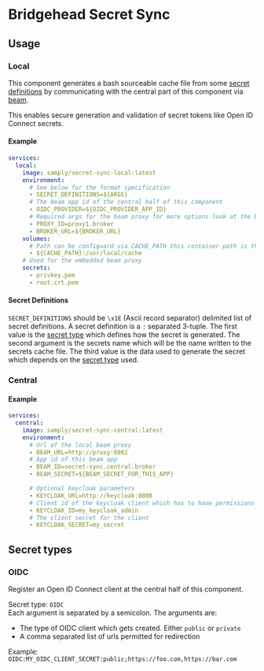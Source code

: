 
# Bridgehead Secret Sync

## Usage

### Local

This component generates a bash sourceable cache file from some [secret definitions](#secret-definitions) by communicating with the central part of this component via [beam](https://github.com/samply/beam).

This enables secure generation and validation of secret tokens like Open ID Connect secrets.

#### Example

```yaml
services:
  local:
    image: samply/secret-sync-local:latest
    environment:
      # See below for the format specification
      - SECRET_DEFINITIONS=${ARGS}
      # The beam app id of the central half of this component
      - OIDC_PROVIDER=${OIDC_PROVIDER_APP_ID}
      # Required args for the beam proxy for more options look at the beam Readme
      - PROXY_ID=proxy1.broker
      - BROKER_URL=${BROKER_URL}
    volumes:
      # Path can be configuard via CACHE_PATH this container path is the default
      - ${CACHE_PATH}:/usr/local/cache
    # Used for the embedded beam proxy
    secrets:
      - privkey.pem
      - root.crt.pem
```

#### Secret Definitions
`SECRET_DEFINITIONS` should be `\x1E` (Ascii record separator) delimited list of secret definitions.
A secret definition is a `:` separated 3-tuple. The first value is the [secret type](#secret-types) which defines how the secret is generated. The second argument is the secrets name which will be the name written to the secrets cache file. The third value is the data used to generate the secret which depends on the [secret type](#secret-types) used.

### Central

#### Example

```yaml
services:
  central:
    image: samply/secret-sync-central:latest
    environment:
      # Url of the local beam proxy
      - BEAM_URL=http://proxy:8082
      # App id of this beam app
      - BEAM_ID=secret-sync.central.broker
      - BEAM_SECRET=${BEAM_SECRET_FOR_THIS_APP}

      # Optional keycloak parameters
      - KEYCLOAK_URL=http://keycloak:8080
      # Client id of the keycloak client which has to have permissions to create clients
      - KEYCLOAK_ID=my_keycloak_admin
      # The client secret for the client
      - KEYCLOAK_SECRET=my_secret
```

## Secret types

### OIDC
Register an Open ID Connect client at the central half of this component.

Secret type: `OIDC`  
Each argument is separated by a semicolon. The arguments are: 
- The type of OIDC client which gets created. Either `public` or `private`
- A comma separated list of urls permitted for redirection  

Example:
`OIDC:MY_OIDC_CLIENT_SECRET:public;https://foo.com,https://bar.com`
